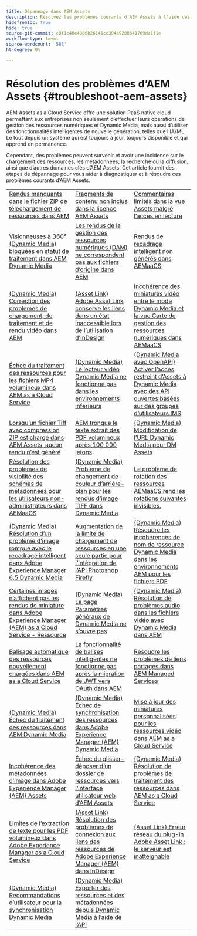 ```yaml
---
title: Dépannage dans AEM Assets
description: Résolvez les problèmes courants d’AEM Assets à l’aide des liens d’article pour les domaines clés d’AEM Assets, tels que les chargements, les métadonnées, la recherche, la diffusion, etc.
hidefromtoc: true
hide: true
source-git-commit: c8f1c40e4300b26141cc394a9208641769da1f1e
workflow-type: tm+mt
source-wordcount: '588'
ht-degree: 0%

---
```



# Résolution des problèmes d’AEM Assets {#troubleshoot-aem-assets}

AEM Assets as a Cloud Service offre une solution PaaS native cloud permettant aux entreprises non seulement d’effectuer leurs opérations de gestion des ressources numériques et Dynamic Media, mais aussi d’utiliser des fonctionnalités intelligentes de nouvelle génération, telles que l’IA/ML. Le tout depuis un système qui est toujours à jour, toujours disponible et qui apprend en permanence.

Cependant, des problèmes peuvent survenir et avoir une incidence sur le chargement des ressources, les métadonnées, la recherche ou la diffusion, ainsi que d’autres domaines clés d’AEM Assets. Cet article fournit des étapes de dépannage pour vous aider à diagnostiquer et à résoudre ces problèmes courants d’AEM Assets.

<table>
  <tbody>
  <tr>
    <td><a href="https://experienceleague.adobe.com/fr/docs/experience-cloud-kcs/kbarticles/ka-27140">Rendus manquants dans le fichier ZIP de téléchargement de ressources dans AEM</a> </td>
    <td><a href="https://experienceleague.adobe.com/fr/docs/experience-cloud-kcs/kbarticles/ka-26616">Fragments de contenu non inclus dans la licence AEM Assets</a> </td>
    <td><a href="https://experienceleague.adobe.com/fr/docs/experience-cloud-kcs/kbarticles/ka-26928">Commentaires limités dans la vue Assets malgré l’accès en lecture</a> </td> 
    </tr>
    <tr>
    <td>Visionneuses à 360° <a href="https://experienceleague.adobe.com/fr/docs/experience-cloud-kcs/kbarticles/ka-26715">(Dynamic Media) bloquées en statut de traitement dans AEM Dynamic Media</a> </td>
    <td><a href="https://experienceleague.adobe.com/fr/docs/experience-cloud-kcs/kbarticles/ka-26639">Les rendus de la gestion des ressources numériques (DAM) ne correspondent pas aux fichiers d’origine dans AEM</a> </td>
    <td><a href="https://experienceleague.adobe.com/fr/docs/experience-cloud-kcs/kbarticles/ka-26873">Rendus de recadrage intelligent non générés dans AEMaaCS</a> </td> 
    </tr>
    <tr>
    <td><a href="https://experienceleague.adobe.com/fr/docs/experience-cloud-kcs/kbarticles/ka-26533">(Dynamic Media) Correction des problèmes de chargement, de traitement et de rendu vidéo dans AEM</a> </td>
    <td><a href="https://experienceleague.adobe.com/fr/docs/experience-cloud-kcs/kbarticles/ka-26922">(Asset Link) Adobe Asset Link conserve les liens dans un état inaccessible lors de l’utilisation d’InDesign</a> </td>
    <td><a href="https://experienceleague.adobe.com/fr/docs/experience-cloud-kcs/kbarticles/ka-26677">Incohérence des miniatures vidéo entre le mode Dynamic Media et la vue Carte de gestion des ressources numériques dans AEMaaCS</a> </td> 
    </tr>
    <tr>
  <td><a href="https://experienceleague.adobe.com/fr/docs/experience-cloud-kcs/kbarticles/ka-26610">Échec du traitement des ressources pour les fichiers MP4 volumineux dans AEM as a Cloud Service</a></td>
  <td><a href="https://experienceleague.adobe.com/fr/docs/experience-cloud-kcs/kbarticles/ka-26871">(Dynamic Media) Le lecteur vidéo Dynamic Media ne fonctionne pas dans les environnements inférieurs</a></td>
  <td><a href="https://experienceleague.adobe.com/fr/docs/experience-cloud-kcs/kbarticles/ka-26103">(Dynamic Media avec OpenAPI) Activer l’accès restreint d’Assets à Dynamic Media avec des API ouvertes basées sur des groupes d’utilisateurs IMS</a></td>
</tr>
<tr>
  <td><a href="https://experienceleague.adobe.com/fr/docs/experience-cloud-kcs/kbarticles/ka-23916">Lorsqu’un fichier Tiff avec compression ZIP est chargé dans AEM Assets, aucun rendu n’est généré</a></td>
  <td><a href="https://experienceleague.adobe.com/fr/docs/experience-cloud-kcs/kbarticles/ka-26785">AEM tronque le texte extrait des PDF volumineux après 100 000 jetons</a></td>
  <td><a href="https://experienceleague.adobe.com/fr/docs/experience-cloud-kcs/kbarticles/ka-17628">(Dynamic Media) Modification de l’URL Dynamic Media pour DM Assets</a></td>
</tr>
<tr>
  <td><a href="https://experienceleague.adobe.com/fr/docs/experience-cloud-kcs/kbarticles/ka-26655">Résolution des problèmes de visibilité des schémas de métadonnées pour les utilisateurs non-administrateurs dans AEMaaCS</a></td>
  <td><a href="https://experienceleague.adobe.com/fr/docs/experience-cloud-kcs/kbarticles/ka-26637">(Dynamic Media) Problème de changement de couleur d’arrière-plan pour les rendus d’image TIFF dans Dynamic Media</a></td>
  <td><a href="https://experienceleague.adobe.com/fr/docs/experience-cloud-kcs/kbarticles/ka-26528">Le problème de rotation des ressources AEMaaCS rend les rotations suivantes invisibles.</a></td>
</tr>
<tr>
  <td><a href="https://experienceleague.adobe.com/fr/docs/experience-cloud-kcs/kbarticles/ka-26367">(Dynamic Media) Résolution d’un problème d’image rompue avec le recadrage intelligent dans Adobe Experience Manager 6.5 Dynamic Media</a></td>
  <td><a href="https://experienceleague.adobe.com/fr/docs/experience-cloud-kcs/kbarticles/ka-26450">Augmentation de la limite de chargement de ressources en une seule partie pour l’intégration de l’API Photoshop Firefly</a></td>
  <td><a href="https://experienceleague.adobe.com/fr/docs/experience-cloud-kcs/kbarticles/ka-26461">(Dynamic Media) Résoudre les incohérences de nom de ressource Dynamic Media dans les environnements AEM pour les fichiers PDF</a></td>
</tr>
<tr>
  <td><a href="https://experienceleague.adobe.com/fr/docs/experience-cloud-kcs/kbarticles/ka-26233">Certaines images n’affichent pas les rendus de miniature dans Adobe Experience Manager (AEM) as a Cloud Service - Ressource</a></td>
  <td><a href="https://experienceleague.adobe.com/fr/docs/experience-cloud-kcs/kbarticles/ka-25294">(Dynamic Media) La page Paramètres généraux de Dynamic Media ne s’ouvre pas</a></td>
  <td><a href="https://experienceleague.adobe.com/fr/docs/experience-cloud-kcs/kbarticles/ka-26197">(Dynamic Media) Résolution de problèmes audio dans les fichiers vidéo avec Dynamic Media dans AEM</a></td>
</tr>
<tr>
  <td><a href="https://experienceleague.adobe.com/fr/docs/experience-cloud-kcs/kbarticles/ka-25925">Balisage automatique des ressources nouvellement chargées dans AEM as a Cloud Service</a></td>
  <td><a href="https://experienceleague.adobe.com/fr/docs/experience-cloud-kcs/kbarticles/ka-25889">La fonctionnalité de balises intelligentes ne fonctionne pas après la migration de JWT vers OAuth dans AEM</a></td>
  <td><a href="https://experienceleague.adobe.com/fr/docs/experience-cloud-kcs/kbarticles/ka-25903">Résoudre les problèmes de liens partagés dans AEM Managed Services</a></td>
</tr>
<tr>
  <td><a href="https://experienceleague.adobe.com/fr/docs/experience-cloud-kcs/kbarticles/ka-25607">(Dynamic Media) Échec du traitement des ressources dans AEM Dynamic Media</a></td>
  <td><a href="https://experienceleague.adobe.com/fr/docs/experience-cloud-kcs/kbarticles/ka-25885">(Dynamic Media) Échec de synchronisation des ressources dans Adobe Experience Manager (AEM) Dynamic Media</a></td>
  <td><a href="https://experienceleague.adobe.com/fr/docs/experience-cloud-kcs/kbarticles/ka-25829">Mise à jour des miniatures personnalisées pour les ressources vidéo dans AEM as a Cloud Service</a></td>
</tr>
<tr>
  <td><a href="https://experienceleague.adobe.com/fr/docs/experience-cloud-kcs/kbarticles/ka-25828">Incohérence des métadonnées d’image dans Adobe Experience Manager (AEM) Assets</a></td>
  <td><a href="https://experienceleague.adobe.com/fr/docs/experience-cloud-kcs/kbarticles/ka-21865">Échec du glisser-déposer d’un dossier de ressources vers l’interface utilisateur web d’AEM Assets</a></td>
  <td><a href="https://experienceleague.adobe.com/fr/docs/experience-cloud-kcs/kbarticles/ka-25525">(Dynamic Media) Résolution de problèmes de traitement des ressources dans AEM as a Cloud Service</a></td>
</tr>
<tr>
  <td><a href="https://experienceleague.adobe.com/fr/docs/experience-cloud-kcs/kbarticles/ka-25518">Limites de l’extraction de texte pour les PDF volumineux dans Adobe Experience Manager as a Cloud Service</a></td>
  <td><a href="https://experienceleague.adobe.com/fr/docs/experience-cloud-kcs/kbarticles/ka-25562">(Asset Link) Résolution des problèmes de connexion aux liens des ressources de Adobe Experience Manager (AEM) dans InDesign</a></td>
  <td><a href="https://experienceleague.adobe.com/fr/docs/experience-cloud-kcs/kbarticles/ka-25506">(Asset Link) Erreur réseau du plug-in Adobe Asset Link : le serveur est inatteignable</a></td>
</tr>
<tr>
  <td><a href="https://experienceleague.adobe.com/fr/docs/experience-cloud-kcs/kbarticles/ka-25471">(Dynamic Media) Recommandations d’utilisateur pour la synchronisation Dynamic Media</a></td>
  <td><a href="https://experienceleague.adobe.com/fr/docs/experience-cloud-kcs/kbarticles/ka-26902">(Dynamic Media) Exporter des ressources et des métadonnées depuis Dynamic Media à l’aide de l’API</a></td>
  <td></td>
</tr>

</tbody>
  <table>


